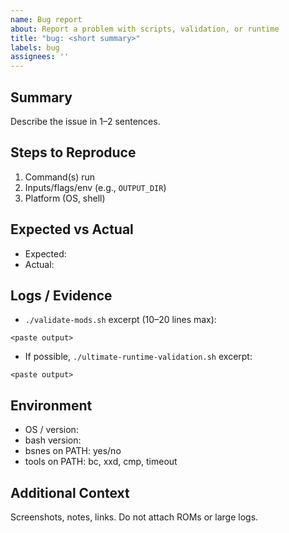 ```yaml
---
name: Bug report
about: Report a problem with scripts, validation, or runtime
title: "bug: <short summary>"
labels: bug
assignees: ''
---
```


## Summary
Describe the issue in 1–2 sentences.

## Steps to Reproduce
1. Command(s) run
2. Inputs/flags/env (e.g., `OUTPUT_DIR`)
3. Platform (OS, shell)

## Expected vs Actual
- Expected:
- Actual:

## Logs / Evidence
- `./validate-mods.sh` excerpt (10–20 lines max):
```
<paste output>
```
- If possible, `./ultimate-runtime-validation.sh` excerpt:
```
<paste output>
```

## Environment
- OS / version:
- bash version:
- bsnes on PATH: yes/no
- tools on PATH: bc, xxd, cmp, timeout

## Additional Context
Screenshots, notes, links. Do not attach ROMs or large logs.

